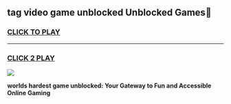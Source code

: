 
## tag video game unblocked Unblocked Games👋
<h3>
<a href="https://premium.freeplayer.one?title=tag_video_game_unblocked&ref=16F">CLICK TO PLAY</a></h3>
<hr>

<h3>
<a href="https://premium.freeplayer.one?title=tag_video_game_unblocked&ref=16F">CLICK 2 PLAY</a>
  
</h3>

<a href="https://premium.freeplayer.one?title=tag_video_game_unblocked&ref=16F/"><img src="https://clearcache.store/games.png"></a>


**worlds hardest game unblocked: Your Gateway to Fun and Accessible Online Gaming**
